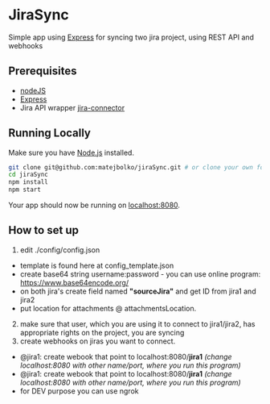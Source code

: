 # JiraSync

Simple app using [Express](https://expressjs.com/) for syncing two jira project, using REST API and webhooks

## Prerequisites
- [nodeJS](https://nodejs.org/en/)
- [Express](https://expressjs.com/)
- Jira API wrapper [jira-connector](https://www.npmjs.com/package/jira-connector)

## Running Locally
Make sure you have [Node.js](https://nodejs.org/) installed.

```sh
git clone git@github.com:matejbolko/jiraSync.git # or clone your own fork
cd jiraSync
npm install
npm start
```

Your app should now be running on [localhost:8080](http://localhost:8080/).

## How to set up
1. edit ./config/config.json
- template is found here at config_template.json
- create base64 string username:password - you can use online program: https://www.base64encode.org/
- on both jira's create field named **"sourceJira"** and get ID from jira1 and jira2
- put location for attachments @ attachmentsLocation.
2. make sure that user, which you are using it to connect to jira1/jira2, has appropriate rights on the project, you are syncing
3. create webhooks on jiras you want to connect.
-  @jira1: create webook that point to localhost:8080/**jira1** _(change localhost:8080 with other name/port, where you run this program)_
- @jira1: create webook that point to localhost:8080/**jira1** _(change localhost:8080 with other name/port, where you run this program)_
- for DEV purpose you can use ngrok
